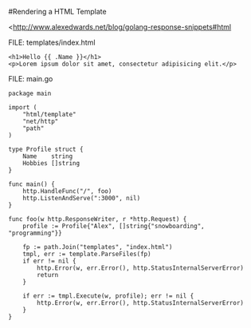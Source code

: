 #Rendering a HTML Template

<http://www.alexedwards.net/blog/golang-response-snippets#html

FILE: templates/index.html

	<h1>Hello {{ .Name }}</h1>
	<p>Lorem ipsum dolor sit amet, consectetur adipisicing elit.</p>

FILE: main.go

    package main

    import (
        "html/template"
        "net/http"
        "path"
    )

    type Profile struct {
        Name    string
        Hobbies []string
    }

    func main() {
        http.HandleFunc("/", foo)
        http.ListenAndServe(":3000", nil)
    }

    func foo(w http.ResponseWriter, r *http.Request) {
        profile := Profile{"Alex", []string{"snowboarding", "programming"}}

        fp := path.Join("templates", "index.html")
        tmpl, err := template.ParseFiles(fp)
        if err != nil {
            http.Error(w, err.Error(), http.StatusInternalServerError)
            return
        }

        if err := tmpl.Execute(w, profile); err != nil {
            http.Error(w, err.Error(), http.StatusInternalServerError)
        }
    }
